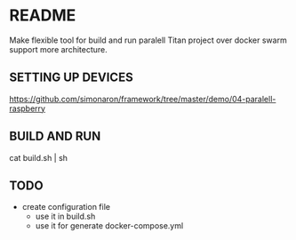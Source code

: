 # README
Make flexible tool for build and run paralell Titan project over docker swarm support more architecture.

## SETTING UP DEVICES
https://github.com/simonaron/framework/tree/master/demo/04-paralell-raspberry

## BUILD AND RUN
cat build.sh | sh

## TODO
- create configuration file
  - use it in build.sh
  - use it for generate docker-compose.yml
